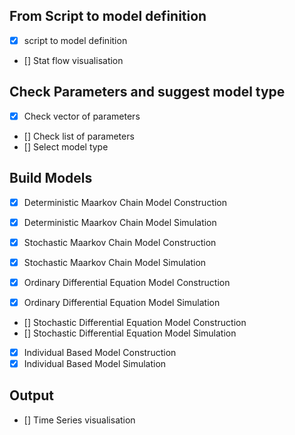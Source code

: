 

## From Script to model definition
- [x] script to model definition
- [] Stat flow visualisation

## Check Parameters and suggest model type
- [x] Check vector of parameters
- [] Check list of parameters
- [] Select model type

## Build Models
- [x] Deterministic Maarkov Chain Model Construction
- [x] Deterministic Maarkov Chain Model Simulation

- [x] Stochastic Maarkov Chain Model Construction
- [x] Stochastic Maarkov Chain Model Simulation

- [x] Ordinary Differential Equation Model Construction
- [x] Ordinary Differential Equation Model Simulation

- [] Stochastic Differential Equation Model Construction
- [] Stochastic Differential Equation Model Simulation

- [x] Individual Based Model Construction
- [x] Individual Based Model Simulation

## Output
- [] Time Series visualisation
